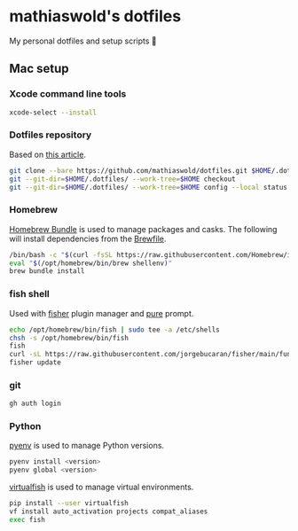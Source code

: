# mathiaswold's dotfiles

My personal dotfiles and setup scripts :rocket:

## Mac setup

### Xcode command line tools

```bash
xcode-select --install
```

### Dotfiles repository
Based on [this article](https://fwuensche.medium.com/how-to-manage-your-dotfiles-with-git-f7aeed8adf8b).

```bash
git clone --bare https://github.com/mathiaswold/dotfiles.git $HOME/.dotfiles
git --git-dir=$HOME/.dotfiles/ --work-tree=$HOME checkout
git --git-dir=$HOME/.dotfiles/ --work-tree=$HOME config --local status.showUntrackedFiles no
```


### Homebrew

[Homebrew Bundle](https://github.com/Homebrew/homebrew-bundle) is used to manage packages and casks. The following will install dependencies from the [Brewfile](../Brewfile).

```bash
/bin/bash -c "$(curl -fsSL https://raw.githubusercontent.com/Homebrew/install/HEAD/install.sh)"
eval "$(/opt/homebrew/bin/brew shellenv)"
brew bundle install
```

### fish shell
Used with [fisher](https://github.com/jorgebucaran/fisher) plugin manager and [pure](https://github.com/pure-fish/pure) prompt.

```bash
echo /opt/homebrew/bin/fish | sudo tee -a /etc/shells
chsh -s /opt/homebrew/bin/fish
fish
curl -sL https://raw.githubusercontent.com/jorgebucaran/fisher/main/functions/fisher.fish | source
fisher update
```

### git

```bash
gh auth login
```

### Python

[pyenv](https://github.com/pyenv/pyenv) is used to manage Python versions.

```bash
pyenv install <version>
pyenv global <version>
```

[virtualfish](https://virtualfish.readthedocs.io/en/latest/index.html) is used to manage virtual environments.

```bash
pip install --user virtualfish
vf install auto_activation projects compat_aliases
exec fish
```
